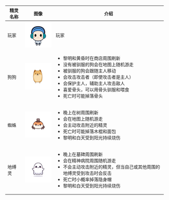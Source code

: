 | 精灵名称 | 图像                                                         | 介绍                                                                                                                                                                      |
| -------- | ------------------------------------------------------------ |-------------------------------------------------------------------------------------------------------------------------------------------------------------------------|
| 玩家     | <img src="../sandbox_town_frontend/src/assets/img/USER.png" width="120" /> | 玩家                                                                                                                                                                      |
| 狗狗     | <img src="../sandbox_town_frontend/src/assets/img/DOG.png" width="120" /> | <ul><li>黎明和黄昏时在商店周围刷新</li><li>没有被驯服的狗会在地图上随机游走</li><li>被驯服的狗会跟随主人移动</li><li>会攻击攻击者（即使攻击者是主人）</li><li>会保护主人，辅助主人攻击敌人</li><li>喜爱骨头，可以用骨头驯服和喂食</li><li>死亡时可能掉落骨头</li></ul> |
| 蜘蛛     | <img src="../sandbox_town_frontend/src/assets/img/SPIDER.png" width="120" /> | <ul><li>晚上在树周围刷新</li><li>会在地图上随机游走</li><li>会主动攻击附近的精灵</li><li>死亡时可能掉落木棍和面包</li><li>黎明和白天受到阳光持续烧伤</li></ul>                                                              |
| 地缚灵 | <img src="../sandbox_town_frontend/src/assets/img/EARTHBOUND_SPIRIT.png" width="120" /> | <ul><li>晚上在墓碑周围刷新</li><li>会在精神病院周围随机游走</li><li>不会主动攻击附近的精灵，但当自己或其他周围的地缚灵受到攻击时会反击</li><li>死亡时小概率掉落隐身帽</li><li>黎明和白天受到阳光持续烧伤</li></ul>                                    |

